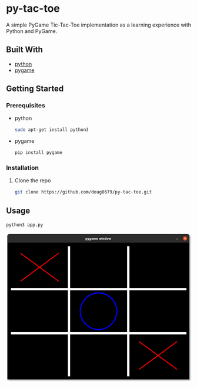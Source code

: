 # **py-tac-toe**
A simple PyGame Tic-Tac-Toe implementation as a learning experience with Python and PyGame.

## Built With
- [python](https://www.python.org)
- [pygame](https://www.pygame.org)

## Getting Started

### Prerequisites
* python
  ```sh
  sudo apt-get install python3
  ```
* pygame
  ```sh
  pip install pygame
  ```

### Installation

1. Clone the repo
   ```sh
   git clone https://github.com/doug8679/py-tac-toe.git
   ```

## Usage

```sh
python3 app.py
```

![game image](sample.png "Sample Game Board")